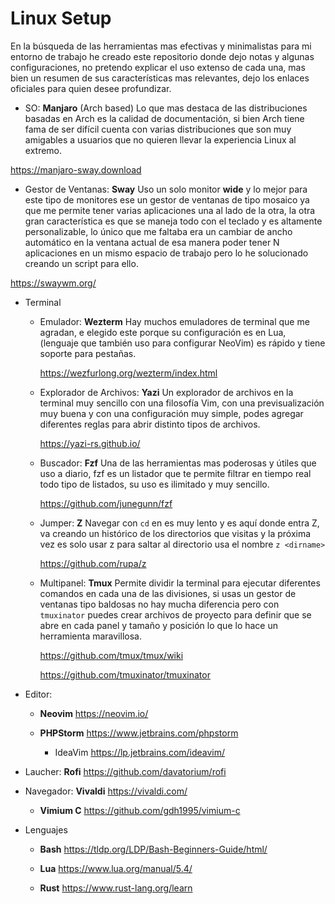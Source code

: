 
# Linux Setup

En la búsqueda de las herramientas mas efectivas y minimalistas para mi entorno de trabajo he creado este repositorio donde dejo notas y algunas configuraciones, no pretendo explicar el uso extenso de cada una, mas bien un resumen de sus características mas relevantes, dejo los enlaces oficiales para quien desee profundizar. 

- SO: **Manjaro** (Arch based)
Lo que mas destaca de las distribuciones  basadas en Arch es la calidad de documentación, si bien Arch tiene fama de ser difícil cuenta con varias distribuciones que son muy amigables a usuarios que no quieren llevar la experiencia Linux al extremo.

https://manjaro-sway.download
  
- Gestor de Ventanas: **Sway**
Uso un solo monitor **wide** y lo mejor para este tipo de monitores ese un gestor de ventanas de tipo mosaico ya que me permite tener varias aplicaciones una al lado de la otra, la otra gran característica es que se maneja todo con el teclado y es altamente personalizable, lo único que me faltaba era un cambiar de ancho automático en la ventana  actual de esa manera poder tener N aplicaciones en un mismo espacio de trabajo pero lo he solucionado creando un script para ello.

https://swaywm.org/

- Terminal
     - Emulador: **Wezterm**
       Hay muchos emuladores de terminal que me agradan, e elegido este porque su configuración es en Lua, (lenguaje que también uso para configurar NeoVim)   es rápido y
       tiene soporte para pestañas.
       
       https://wezfurlong.org/wezterm/index.html

     - Explorador de Archivos: **Yazi**
       Un explorador de archivos en la terminal muy sencillo con una filosofía Vim, con una previsualización muy buena y con una configuración muy simple, podes agregar             diferentes reglas para abrir distinto tipos de archivos.

       https://yazi-rs.github.io/
  
     - Buscador: **Fzf**
       Una de las herramientas mas poderosas y útiles que uso a diario, fzf es un listador que te permite filtrar en tiempo real todo tipo de listados, su uso es ilimitado y        muy sencillo.

       https://github.com/junegunn/fzf

     - Jumper: **Z**
       Navegar con `cd` en es muy lento y es aquí donde entra Z,  va creando un histórico de los directorios que visitas y la próxima vez es solo usar z para saltar al directorio usa el nombre `z <dirname>`

       https://github.com/rupa/z
       
     - Multipanel: **Tmux**
       Permite dividir la terminal para ejecutar diferentes comandos en cada una de las divisiones,  si usas un gestor de ventanas tipo baldosas no hay mucha diferencia pero con `tmuxinator` puedes crear archivos de proyecto para definir que se abre en cada panel y tamaño y posición lo que lo hace un herramienta  maravillosa. 
       
       https://github.com/tmux/tmux/wiki
       
       https://github.com/tmuxinator/tmuxinator 
       
- Editor:
    - **Neovim**
      https://neovim.io/
      
    - **PHPStorm**
      https://www.jetbrains.com/phpstorm
      - IdeaVim
        https://lp.jetbrains.com/ideavim/
      
- Laucher: **Rofi**
  https://github.com/davatorium/rofi
      
- Navegador: **Vivaldi**
    https://vivaldi.com/
  
  - **Vimium C**
    https://github.com/gdh1995/vimium-c


- Lenguajes
    - **Bash**
      https://tldp.org/LDP/Bash-Beginners-Guide/html/
      
    - **Lua**
      https://www.lua.org/manual/5.4/
      
    - **Rust**
      https://www.rust-lang.org/learn

